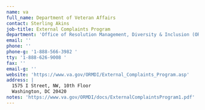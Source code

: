 ```yaml
---
name: va
full_name: Department of Veteran Affairs
contact: Sterling Akins
job-title: External Complaints Program
department: 'Office of Resolution Management, Diversity & Inclusion (ORMDI)'
email: ''
phone: ''
phone-g: '1-888-566-3982 '
tty: '1-888-626-9008 '
fax: ''
email-g: ''
website: 'https://www.va.gov/ORMDI/External_Complaints_Program.asp'
address: |
  1575 I Street, NW, 10th Floor
  Washington, DC 20420 
notes: 'https://www.va.gov/ORMDI/docs/ExternalComplaintsProgram1.pdf'
---
```


